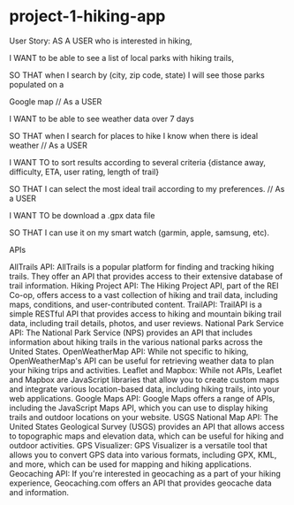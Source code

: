 # project-1-hiking-app

User Story:
AS A USER who is interested in hiking,

I WANT to be able to see a list of local parks with hiking trails,

SO THAT when I search by (city, zip code, state) I will see those parks populated on a

Google map
//
As a USER

I WANT to be able to see weather data over 7 days

SO THAT when I search for places to hike I know when there is ideal weather
//
As a USER

I WANT TO to sort results according to several criteria {distance away, difficulty, ETA, user rating, length of trail}

SO THAT I can select the most ideal trail according to my preferences.
//
As a USER

I WANT TO be download a .gpx data file

SO THAT I can use it on my smart watch (garmin, apple, samsung, etc).

APIs

AllTrails API: AllTrails is a popular platform for finding and tracking hiking trails. They offer an API that provides access to their extensive database of trail information.
Hiking Project API: The Hiking Project API, part of the REI Co-op, offers access to a vast collection of hiking and trail data, including maps, conditions, and user-contributed content.
TrailAPI: TrailAPI is a simple RESTful API that provides access to hiking and mountain biking trail data, including trail details, photos, and user reviews.
National Park Service API: The National Park Service (NPS) provides an API that includes information about hiking trails in the various national parks across the United States.
OpenWeatherMap API: While not specific to hiking, OpenWeatherMap's API can be useful for retrieving weather data to plan your hiking trips and activities.
Leaflet and Mapbox: While not APIs, Leaflet and Mapbox are JavaScript libraries that allow you to create custom maps and integrate various location-based data, including hiking trails, into your web applications.
Google Maps API: Google Maps offers a range of APIs, including the JavaScript Maps API, which you can use to display hiking trails and outdoor locations on your website.
USGS National Map API: The United States Geological Survey (USGS) provides an API that allows access to topographic maps and elevation data, which can be useful for hiking and outdoor activities.
GPS Visualizer: GPS Visualizer is a versatile tool that allows you to convert GPS data into various formats, including GPX, KML, and more, which can be used for mapping and hiking applications.
Geocaching API: If you're interested in geocaching as a part of your hiking experience, Geocaching.com offers an API that provides geocache data and information.